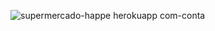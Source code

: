 ![supermercado-happe herokuapp com-conta](https://user-images.githubusercontent.com/11372312/28550621-95ab3f5e-70b8-11e7-98f2-f51d17d59d11.png)
